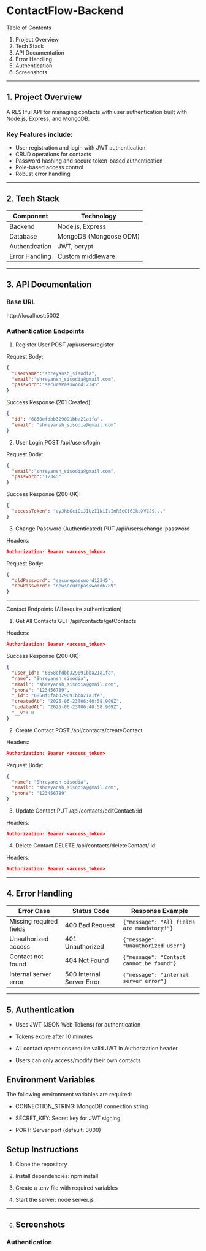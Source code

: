# ContactFlow-Backend
Table of Contents

1. Project Overview
2. Tech Stack
3. API Documentation
4. Error Handling
5. Authentication
6. Screenshots

---
## 1. Project Overview

A RESTful API for managing contacts with user authentication built with Node.js, Express, and MongoDB. 
### Key Features include:

- User registration and login with JWT authentication  
- CRUD operations for contacts  
- Password hashing and secure token-based authentication  
- Role-based access control  
- Robust error handling

---
## 2. Tech Stack

| Component       | Technology                |
|------------------|--------------------------|
| Backend         | Node.js, Express          |
| Database        | MongoDB (Mongoose ODM)    |
| Authentication  | JWT, bcrypt               |
| Error Handling  | Custom middleware         |

---
## 3. API Documentation

### Base URL
http://localhost:5002

### Authentication Endpoints
1. Register User
POST /api/users/register

Request Body:
```json
{
  "userName":"shreyansh_sisodia",
  "email":"shreyansh_sisodia@gmail.com",
  "password":"securePassword12345"
}
```
Success Response (201 Created):
```json
{
  "id": "6858efdbb329091bba21a1fa",
  "email": "shreyansh_sisodia@gmail.com"
}
```
2. User Login
POST /api/users/login

Request Body:
```json
{
  "email":"shreyansh_sisodia@gmail.com",
  "password":"12345"
}
```
Success Response (200 OK):
```json
{
  "accessToken": "eyJhbGciOiJIUzI1NiIsInR5cCI6IkpXVCJ9..."
}
```
3. Change Password (Authenticated)
PUT /api/users/change-password

Headers:
```json
Authorization: Bearer <access_token>
```
Request Body:
```json
{
  "oldPassword": "securepassword12345",
  "newPassword": "newsecurepassword6789"
}
```

---
Contact Endpoints (All require authentication)
1. Get All Contacts
GET /api/contacts/getContacts

Headers:
```json
Authorization: Bearer <access_token>
```
Success Response (200 OK):
```json
{
  "user_id": "6858efdbb329091bba21a1fa",
  "name": "Shreyansh sisodia",
  "email": "shreyansh_sisodia@gmail.com",
  "phone": "123456789",
  "_id": "6858f6fab329091bba21a1fe",
  "createdAt": "2025-06-23T06:40:58.909Z",
  "updatedAt": "2025-06-23T06:40:58.909Z",
  "__v": 0
}
```
2. Create Contact
POST /api/contacts/createContact

Headers:
```json
Authorization: Bearer <access_token>
```
Request Body:
```json
{
  "name": "Shreyansh sisodia",
  "email": "shreyansh_sisodia@gmail.com",
  "phone": "123456789"
}
```
3. Update Contact
PUT /api/contacts/editContact/:id

Headers:
```json
Authorization: Bearer <access_token>
```
4. Delete Contact
DELETE /api/contacts/deleteContact/:id

Headers:
```json
Authorization: Bearer <access_token>
```
---
## 4. Error Handling

| Error Case              | Status Code             | Response Example                                  |
|-------------------------|-------------------------|---------------------------------------------------|
| Missing required fields | 400 Bad Request         | `{"message": "All fields are mandatory!"}`        |
| Unauthorized access     | 401 Unauthorized        | `{"message": "Unauthorized user"}`                |
| Contact not found       | 404 Not Found           | `{"message": "Contact cannot be found"}`          |
| Internal server error   | 500 Internal Server Error | `{"message": "internal server error"}`          |
---
## 5. Authentication

- Uses JWT (JSON Web Tokens) for authentication

- Tokens expire after 10 minutes

- All contact operations require valid JWT in Authorization header

- Users can only access/modify their own contacts

## Environment Variables
The following environment variables are required:

- CONNECTION_STRING: MongoDB connection string

- SECRET_KEY: Secret key for JWT signing

- PORT: Server port (default: 3000)

## Setup Instructions
1. Clone the repository

2. Install dependencies: npm install

3. Create a .env file with required variables

4. Start the server: node server.js

---
6. ## Screenshots
### Authentication
